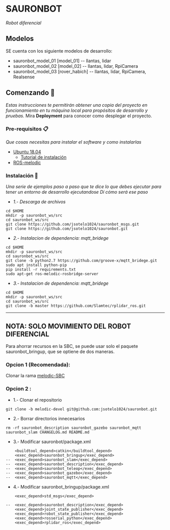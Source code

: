  # SAURONBOT
_Robot diferencial_
## Modelos
SE cuenta con los siguiente modelos de desarrollo:
* sauronbot_model_01 [model_01]     --  llantas, lidar   
* sauronbot_model_02 [model_02]     --  llantas, lidar, RpiCamera
* sauronbot_model_03 [rover_habich] --  llantas, lidar, RpiCamera, Realsense
## Comenzando 🚀
_Estas instrucciones te permitirán obtener una copia del proyecto en funcionamiento en tu máquina local para propósitos de desarrollo y pruebas._
Mira **Deployment** para conocer como desplegar el proyecto.
### Pre-requisitos 📋
_Que cosas necesitas para instalar el software y como instalarlas_
* [Ubuntu 18.04](https://releases.ubuntu.com/18.04/)
  * [Tutorial de instalación](https://www.muylinux.com/2018/06/18/guia-instalacion-ubuntu-18-04-lts/)
* [ROS-melodic](http://wiki.ros.org/melodic/Installation/Ubuntu)

### Instalación 🔧

_Una serie de ejemplos paso a paso que te dice lo que debes ejecutar para tener un entorno de desarrollo ejecutandose_
_Dí cómo será ese paso_

* _1.- Descarga de archivos_ 
```
cd $HOME
mkdir -p sauronbot_ws/src
cd sauronbot_ws/src
git clone https://github.com/jsotelo1024/sauronbot_msgs.git
git clone https://github.com/jsotelo1024/sauronbot.git
```
* _2.- Instalacion de dependencia: mqtt_bridege_
```
cd $HOME
mkdir -p sauronbot_ws/src
cd sauronbot_ws/src
git clone -b python2.7 https://github.com/groove-x/mqtt_bridege.git
sudo apt install python-pip
pip install -r requirements.txt
sudo apt-get ros-melodic-rosbridge-server
```

* _3.- Instalacion de dependencia: mqtt_bridege_
```
cd $HOME
mkdir -p sauronbot_ws/src
cd sauronbot_ws/src
git clone -b master https://github.com/Slamtec/rplidar_ros.git
```

---
## NOTA: SOLO MOVIMIENTO DEL ROBOT DIFERENCIAL
Para ahorrar recursos en la SBC, se puede usar solo el paquete sauronbot_bringup, que se optiene de dos maneras.

### **Opcion 1 (Recomendada):**
Clonar la rama [melodic-SBC](https://github.com/jsotelo1024/sauronbot/tree/melodic-SBC)

### **Opcion 2 :**
* 1.- Clonar el repositorio
```
git clone -b melodic-devel git@github.com:jsotelo1024/sauronbot.git
```
* 2.- Borrar directorios innecesarios
```
rm -rf sauronbot_description sauronbot_gazebo sauronbot_mqtt sauronbot_slam CHANGELOG.md README.md
```
* 3.- Modificar sauronbot/package.xml
~~~
    <buildtool_depend>catkin</buildtool_depend>
    <exec_depend>sauronbot_bringup</exec_depend>
--  <exec_depend>sauronbot_slam</exec_depend>
--  <exec_depend>sauronbot_description</exec_depend>
--  <exec_depend>sauronbot_teleop</exec_depend>
--  <exec_depend>sauronbot_gazebo</exec_depend>
--  <exec_depend>sauronbot_mqtt</exec_depend>
~~~ 
* 4.- Modificar sauronbot_bringup/package.xml
~~~
    <exec_depend>std_msgs</exec_depend>

--  <exec_depend>sauronbot_description</exec_depend>
    <exec_depend>joint_state_publisher</exec_depend>
    <exec_depend>robot_state_publisher</exec_depend>
    <exec_depend>rosserial_python</exec_depend>
    <exec_depend>rplidar_ros</exec_depend>
~~~